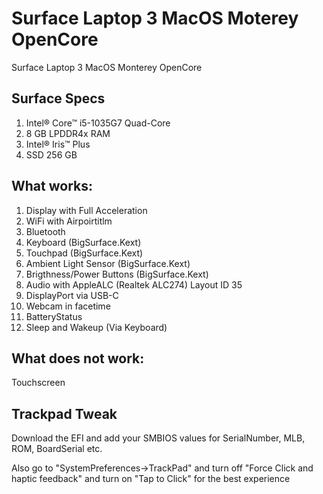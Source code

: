 # Surface Laptop 3 MacOS Moterey OpenCore
Surface Laptop 3 MacOS Monterey OpenCore

## Surface Specs

1. Intel® Core™ i5-1035G7 Quad-Core
2. 8 GB LPDDR4x RAM
3. Intel® Iris™ Plus
4. SSD 256 GB


## What works:

1. Display with Full Acceleration
2. WiFi with Airpoirtitlm
3. Bluetooth
4. Keyboard (BigSurface.Kext)
5. Touchpad (BigSurface.Kext)
6. Ambient Light Sensor (BigSurface.Kext)
7. Brigthness/Power Buttons (BigSurface.Kext)
8. Audio with AppleALC (Realtek	ALC274) Layout ID 35
9. DisplayPort via USB-C
10. Webcam in facetime
11. BatteryStatus
12. Sleep and Wakeup (Via Keyboard)

## What does not work:

Touchscreen

## Trackpad Tweak
Download the EFI and add your SMBIOS values for SerialNumber, MLB, ROM, BoardSerial etc.

Also go to "SystemPreferences->TrackPad" and turn off "Force Click and haptic feedback" and turn on "Tap to Click" for the best experience


